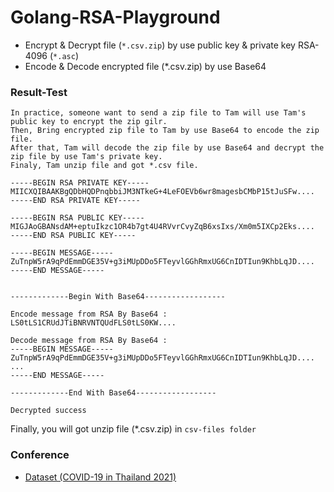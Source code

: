 # Golang-RSA-Playground
- Encrypt & Decrypt file (`*.csv.zip`) by use public key & private key RSA-4096 (`*.asc`)  
- Encode & Decode encrypted file (*.csv.zip) by use Base64

### Result-Test

	In practice, someone want to send a zip file to Tam will use Tam's public key to encrypt the zip gilr.
	Then, Bring encrypted zip file to Tam by use Base64 to encode the zip file. 
	After that, Tam will decode the zip file by use Base64 and decrypt the zip file by use Tam's private key.
	Finaly, Tam unzip file and got *.csv file.
	
```
-----BEGIN RSA PRIVATE KEY-----
MIICXQIBAAKBgQDbHQDPnqbbiJM3NTkeG+4LeFOEVb6wr8magesbCMbP15tJuSFw....
-----END RSA PRIVATE KEY-----

-----BEGIN RSA PUBLIC KEY-----
MIGJAoGBANsdAM+eptuIkzc1OR4b7gt4U4RVvrCvyZqB6xsIxs/Xm0m5IXCp2Eks....
-----END RSA PUBLIC KEY-----

-----BEGIN MESSAGE-----
ZuTnpW5rA9qPdEmmDGE35V+g3iMUpDDo5FTeyvlGGhRmxUG6CnIDTIun9KhbLqJD....
-----END MESSAGE-----


-------------Begin With Base64------------------

Encode message from RSA By Base64 :
LS0tLS1CRUdJTiBNRVNTQUdFLS0tLS0KW....

Decode message from RSA By Base64 :
-----BEGIN MESSAGE-----
ZuTnpW5rA9qPdEmmDGE35V+g3iMUpDDo5FTeyvlGGhRmxUG6CnIDTIun9KhbLqJD....
...
-----END MESSAGE-----

-------------End With Base64------------------

Decrypted success
```
Finally, you will got unzip file (*.csv.zip) in `csv-files folder`

### Conference
- [Dataset (COVID-19 in Thailand 2021)](https://data.go.th/en/dataset/covid-19-daily)